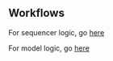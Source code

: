 ## Workflows

For sequencer logic, go [here](./Workflow_sequencer.md)

For model logic, go [here](../../models/idea/Workflow_clients.md)